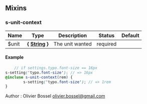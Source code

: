 ## Mixins


### s-unit-context




Name  |  Type  |  Description  |  Status  |  Default
------------  |  ------------  |  ------------  |  ------------  |  ------------
$unit  |  **{ [String](http://www.sass-lang.com/documentation/file.SASS_REFERENCE.html#sass-script-strings) }**  |  The unit wanted  |  required  |

#### Example
```scss
	// if settings.typo.font-size == 16px
s-setting('typo.font-size'); // => 16px
@incluse s-unit-context(rem) {
		s-setting('typo.font-size'); // => 1rem
}
```
Author : Olivier Bossel <olivier.bossel@gmail.com>